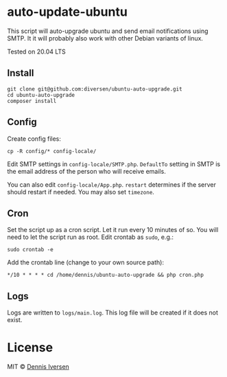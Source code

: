 # auto-update-ubuntu

This script will auto-upgrade ubuntu and send email notifications using SMTP. 
It it will probably also work with other Debian variants of linux.

Tested on 20.04 LTS

## Install

    git clone git@github.com:diversen/ubuntu-auto-upgrade.git
    cd ubuntu-auto-upgrade
    composer install

## Config

Create config files:

    cp -R config/* config-locale/

Edit SMTP settings in `config-locale/SMTP.php`. 
`DefaultTo` setting in SMTP is the email address of the person who will receive emails. 

You can also edit `config-locale/App.php`. `restart` determines if the server should restart if needed. 
You may also set `timezone`. 

## Cron

Set the script up as a cron script. Let it run every 10 minutes of so.
You will need to let the script run as root. Edit crontab as `sudo`, e.g.: 

    sudo crontab -e

Add the crontab line (change to your own source path):

    */10 * * * * cd /home/dennis/ubuntu-auto-upgrade && php cron.php

## Logs

Logs are written to `logs/main.log`. This log file will be created if it does not exist.  

# License

MIT © [Dennis Iversen](https://github.com/diversen)

